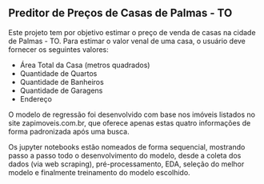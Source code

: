 ## Preditor de Preços de Casas de Palmas - TO

Este projeto tem por objetivo estimar o preço de venda de casas na cidade de Palmas - TO. Para estimar o valor venal de uma casa,
o usuário deve fornecer os seguintes valores:
- Área Total da Casa (metros quadrados)
- Quantidade de Quartos
- Quantidade de Banheiros
- Quantidade de Garagens
- Endereço

O modelo de regressão foi desenvolvido com base nos imóveis listados no site zapimoveis.com.br, que oferece apenas estas quatro 
informações de forma padronizada após uma busca.

Os jupyter notebooks estão nomeados de forma sequencial, mostrando passo a passo todo o desenvolvimento do modelo, desde a coleta dos dados 
(via web scraping), pré-processamento, EDA, seleção do melhor modelo e finalmente treinamento do modelo escolhido.
